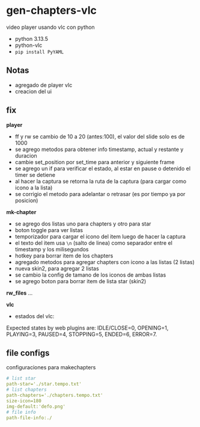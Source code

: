 # gen-chapters-vlc

video player usando vlc con python

- python 3.13.5
- python-vlc
- `pip install PyYAML`


## Notas

- agregado de player vlc
- creacion del ui


## fix

**player**

- ff y rw se cambio de 10 a 20 (antes:100), el valor del slide solo es de 1000
- se agrego metodos para obtener info timestamp, actual y restante y duracion
- cambie set_position por set_time para anterior y siguiente frame
- se agrego un if para verificar el estado, al estar en pause o detenido el timer se detiene
- al hacer la captura se retorna la ruta de la captura (para cargar como icono a la lista)
- se corrigio el metodo para adelantar o retrasar (es por tiempo ya por posicion)


**mk-chapter**

- se agrego dos listas uno para chapters y otro para star
- boton toggle para ver listas
- temporizador para cargar el icono del item luego de hacer la captura
- el texto del item usa `\n` (salto de linea) como separador entre el timestamp y los milisegundos
- hotkey para borrar item de los chapters
- agregado metodos para agregar chapters con icono a las listas (2 listas)
- nueva skin2, para agregar 2 listas
- se cambio la config de tamano de los iconos de ambas listas
- se agrego boton para borrar item de lista star (skin2)


**rw_files**
...


**vlc**

- estados del vlc:

Expected states by web plugins are:
    IDLE/CLOSE=0, OPENING=1, PLAYING=3, PAUSED=4,
    STOPPING=5, ENDED=6, ERROR=7.



## file configs

configuraciones para makechapters

```yaml
# list star
path-star='./star.tempo.txt'
# list chapters
path-chapters='./chapters.tempo.txt'
size-icon=180
img-default:'defo.png'
# file info
path-file-info:./
```